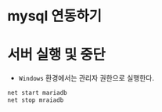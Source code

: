 # mysql 연동하기

# 서버 실행 및 중단

- `Windows` 환경에서는 관리자 권한으로 실행한다.

``` sh
net start mariadb
net stop mraiadb
```